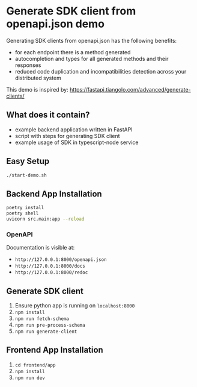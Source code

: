 # Generate SDK client from openapi.json demo

Generating SDK clients from openapi.json has the following benefits:

- for each endpoint there is a method generated
- autocompletion and types for all generated methods and their responses
- reduced code duplication and incompatibilities detection across your distributed system

This demo is inspired by: <https://fastapi.tiangolo.com/advanced/generate-clients/>

## What does it contain?

- example backend application written in FastAPI
- script with steps for generating SDK client
- example usage of SDK in typescript-node service

## Easy Setup

```sh
./start-demo.sh
```

## Backend App Installation

```sh
poetry install
poetry shell
uvicorn src.main:app --reload
```

### OpenAPI

Documentation is visible at:

- `http://127.0.0.1:8000/openapi.json`
- `http://127.0.0.1:8000/docs`
- `http://127.0.0.1:8000/redoc`

## Generate SDK client

1. Ensure python app is running on `localhost:8000`
2. `npm install`
3. `npm run fetch-schema`
4. `npm run pre-process-schema`
5. `npm run generate-client`

## Frontend App Installation

1. `cd frontend/app`
2. `npm install`
3. `npm run dev`
